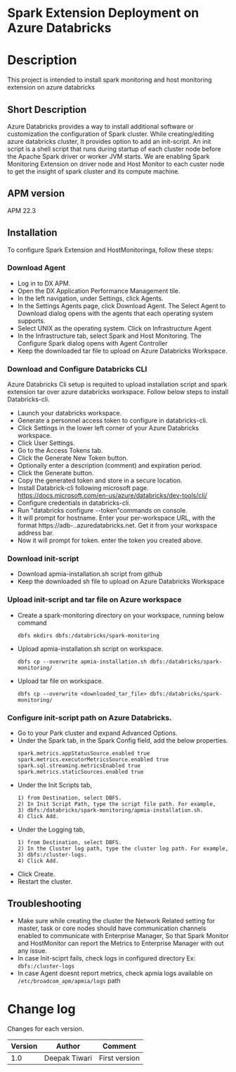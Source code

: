 # Spark Extension Deployment on Azure Databricks

# Description
This project is intended to install spark monitoring and host monitoring extension on azure databricks

## Short Description
Azure Databricks provides a way to install additional software or customization the configuration of Spark cluster. While creating/editing azure databricks cluster, It provides option to add an init-script. An init script is a shell script that runs during startup of each cluster node before the Apache Spark driver or worker JVM starts. We are enabling Spark Monitoring Extension on driver node and Host Monitor to each custer node to get the insight of spark cluster and its compute machine.

## APM version
APM 22.3

## Installation
To configure Spark Extension and HostMonitoringa, follow these steps:

### Download Agent
- Log in to DX APM.
- Open the DX Application Performance Management tile.
- In the left navigation, under Settings, click Agents.
- In the Settings Agents page, click Download Agent. The Select Agent to Download dialog opens with the agents that each operating system supports.
- Select UNIX as the operating system. Click on Infrastructure Agent 
- In the Infrastructure tab, select Spark and Host Monitoring. The Configure Spark dialog opens with Agent Controller
- Keep the downloaded tar file to upload on Azure Databricks Workspace.

### Download and Configure Databricks CLI
Azure Databricks Cli setup is requited to upload installation script and spark extension tar over azure databricks workspace. Follow below steps to install Databricks-cli.

- Launch your databricks workspace.
- Generate a personnel access token to configure in databricks-cli.
- Click Settings in the lower left corner of your Azure Databricks workspace.
- Click User Settings.
- Go to the Access Tokens tab.
- Click the Generate New Token button.
- Optionally enter a description (comment) and expiration period.
- Click the Generate button.
- Copy the generated token and store in a secure location.
- Install Databrick-cli following microsoft page. https://docs.microsoft.com/en-us/azure/databricks/dev-tools/cli/
- Configure credentials in databricks-cli. 
- Run "databricks configure --token"commands on console.
- It will prompt for hostname. Enter your per-workspace URL, with the format https://adb-<workspace-id>.<random-number>.azuredatabricks.net. Get it from your workspace address bar.
- Now it will prompt for token. enter the token you created above.

### Download init-script
- Download apmia-installation.sh script from github
- Keep the downloaded sh file to upload on Azure Databricks Workspace

### Upload init-script and tar file on Azure workspace
- Create a spark-monitoring directory on your workspace, running below command
    ```
    dbfs mkdirs dbfs:/databricks/spark-monitoring
    ```
- Upload apmia-installation.sh script on workspace. 
    ```
    dbfs cp --overwrite apmia-installation.sh dbfs:/databricks/spark-monitoring/
    ```
- Upload tar file on workspace. 
    ```
    dbfs cp --overwrite <downloaded_tar_file> dbfs:/databricks/spark-monitoring/
    ```
### Configure init-script path on Azure Databricks. 
- Go to your Park cluster and expand Advanced Options.
- Under the Spark tab, in the Spark Config field, add the below properties.
    ```
    spark.metrics.appStatusSource.enabled true 
    spark.metrics.executorMetricsSource.enabled true 
    spark.sql.streaming.metricsEnabled true 
    spark.metrics.staticSources.enabled true
    ```
-  Under the Init Scripts tab, 
    ```
    1) from Destination, select DBFS.
    2) In Init Script Path, type the script file path. For example, 
    3) dbfs:/databricks/spark-monitoring/apmia-installation.sh.
    4) Click Add.
    ```
- Under the Logging tab,
    ```
    1) from Destination, select DBFS.
    2) In the Cluster log path, type the cluster log path. For example, 
    3) dbfs:/cluster-logs.
    4) Click Add.
    ```
- Click Create.
- Restart the cluster.

## Troubleshooting
- Make sure while creating the cluster the Network Related setting for master, task or core nodes should have communication channels enabled to communicate with Enterprise Manager, So that Spark Monitor and HostMonitor can report the Metrics to Enterprise Manager with out any issue.
- In case Init-sciprt fails, check logs in configured directory Ex: `dbfs:/cluster-logs`
- In case Agent doesnt report metrics, check apmia logs available on `/etc/broadcom_apm/apmia/logs` path

# Change log
Changes for each version.

Version | Author | Comment
--------|--------|--------
1.0 | Deepak Tiwari | First version